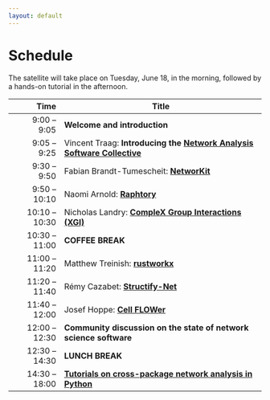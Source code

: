 ```yaml
---
layout: default
---
```


# Schedule

The satellite will take place on Tuesday, June 18, in the morning, followed by a hands-on tutorial in the afternoon.

| Time  | Title                                                                                                  |
|------:| -------------------------------------------------------------------------------------------------------|
|  9:00 –  9:05 | **Welcome and introduction**                                                                   |
|  9:05 –  9:25 | Vincent Traag:  **Introducing the [Network Analysis Software Collective](https://nascol.net)** |
|  9:30 –  9:50 | Fabian Brandt-Tumescheit: **[NetworKit][1]**                                                   |
|  9:50 – 10:10 | Naomi Arnold: **[Raphtory][2]**                                                                |
| 10:10 – 10:30 | Nicholas Landry: **[CompleX Group Interactions (XGI)][3]**                                     |
| 10:30 – 11:00 | **COFFEE BREAK**                                                                               |
| 11:00 – 11:20 | Matthew Treinish: **[rustworkx][4]**                                                           |
| 11:20 – 11:40 | Rémy Cazabet: **[Structify-Net][5]**                                                           |
| 11:40 – 12:00 | Josef Hoppe: **[Cell FLOWer][6]**                                                              |
| 12:00 – 12:30 | **Community discussion on the state of network science software**                              |
| 12:30 – 14:30 | **LUNCH BREAK**                                                                                |
| 14:30 – 18:00 | **[Tutorials on cross-package network analysis in Python][7]**                                 |

[1]: abstracts/networkit
[2]: abstracts/raphtory
[3]: abstracts/xgi
[4]: abstracts/rustworkx
[5]: abstracts/structify-net
[6]: abstracts/cell-flower
[7]: school
